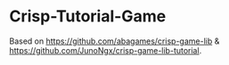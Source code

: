 # Crisp-Tutorial-Game
Based on https://github.com/abagames/crisp-game-lib &amp; https://github.com/JunoNgx/crisp-game-lib-tutorial.

